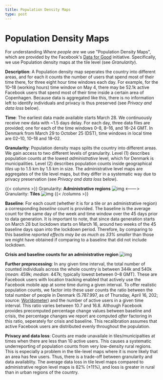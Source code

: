 ```yaml
---
title: Population Density Maps
type: post
---
```


# Population Density Maps

For understanding *Where people are* we use "Population Density Maps", which are provided by the Facebook's [Data for Good](https://dataforgood.fb.com/) initiative. Specifically, we use Population density maps at the tile level (see *Granularity*).

**Description**: A Population density map seperates the country into different areas, and for each it counts the number of users that spend most of their time there, for three eight hour time windows each day. For example, for the 10–18 (working hours) time window on May 4, there may be 52.1k active Facebook users that spend most of their time inside a certain area of Copenhagen. Because data is aggregated like this, there is no information left to identify individuals and privacy is thus preserved (see *Privacy and data loss* below).

**Time**: The earliest data made available starts March 28. We continuously receive new data with \~1.5 days delay. For each day, three data files are provided; one for each of the time windows 0–8, 8–16, and 16–24 GMT. In Denmark from March 29 to October 25 (DST), time windows in local time are 02–10, 10–18 and 18–02.

**Granularity**: Population density maps splits the country into different areas. We gain access to two different levels of granularity. Level (1) describes population counts at the lowest *administrative* level, which for Denmark is municipalities. Level (2) describes population counts inside geographical *tiles* up to 1.5 km by 1.5 km in size. The administrative level maps are aggregates of the tile level maps, but they differ in a systematic way due to privacy preservation (see *Privacy and data loss* below).

{{< columns >}}
Granularity: **Administrative regions**
![img](/data_description_population_admin.png)
<--->
Granularity: **Tiles**
![img](/data_description_population_tile.png)
{{< /columns >}}

**Baseline**: For each count (whether it is for a tile or an administrative region) a corresponding *baseline* count is provided. The baseline is the average count for the same day of the week and time window over the 45 days prior to data generation. It is important to note, that since data generation starts on March 28 but lockdown starts on March 16, around two weeks of the 45 baseline days span into the lockdown period. Therefore, by comparing to this baseline *reported effects may be as much as 33% smaller* than those we might have obtained if comparing to a baseline that did not include lockdown.

**Crisis and baseline counts for an administrative region**
![img](/data_description_population_baseline.png)

**Further preprocessing**:
In any given time interval, the total number of counted individuals across the whole country is between 344k and 540k (*mean*: 459k; *median*: 447k; typically lowest between 0–8 GMT). These are Facebook users with location tracking enabled that actively use the Facebook mobile app at some time during a given interval. To offer realistic population counts, we factor into these user counts the ratio between the total number of people in Denmark (5.787.997, as of Thursday, April 16, 202; source: [Worldometer](https://www.worldometers.info/world-population/denmark-population/)) and the number of active users in a given time interval. This ratio varies between 10.7 and 16.8. Although Facebook provides precomputed percentage change values between baseline and crisis, the percentage changes we report are computed *after* factoring in this ratio, seperately for crisis and baseline. This recalibration assumes that active Facebook users are distributed evenly throughout the population.

**Privacy and data loss**: Counts are made unavailale in tiles/municipalties at times when there are less than 10 active users. This causes a systematic underreporting of population counts from very low-density rural regions. This is especially a problem in the tile-level maps where it is more likely that an area has few users. Thus, there is a trade-off between granularity and data availablity. The average data loss in tile level maps compared to administrative region level maps is 82% (±11%), and loss is greater in rural than in urban regions of the country.